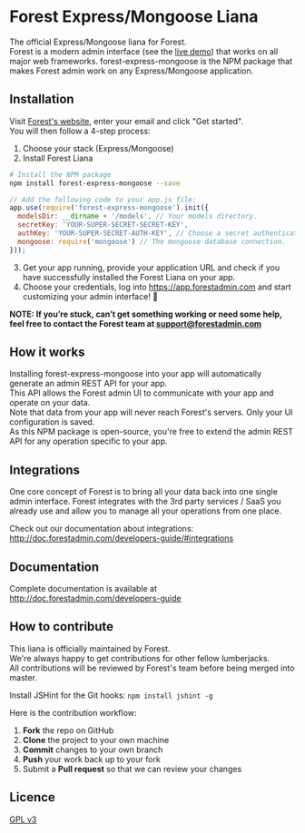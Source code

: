 # Forest Express/Mongoose Liana

The official Express/Mongoose liana for Forest.  
Forest is a modern admin interface (see the [live demo](https://app.forestadmin.com/login?livedemo)) that works on all major web frameworks.
forest-express-mongoose is the NPM package that makes Forest admin work on any Express/Mongoose application.

## Installation

Visit [Forest's website](http://www.forestadmin.com), enter your email and click "Get started".  
You will then follow a 4-step process:

1. Choose your stack (Express/Mongoose)
2. Install Forest Liana
  ```bash
  # Install the NPM package
  npm install forest-express-mongoose --save
  ```

  ```javascript
  // Add the following code to your app.js file:
  app.use(require('forest-express-mongoose').init({
    modelsDir: __dirname + '/models', // Your models directory.
    secretKey: 'YOUR-SUPER-SECRET-SECRET-KEY',
    authKey: 'YOUR-SUPER-SECRET-AUTH-KEY', // Choose a secret authentication key.
    mongoose: require('mongoose') // The mongoose database connection.
  }));
  ```
3. Get your app running, provide your application URL and check if you have successfully installed the Forest Liana on your app.  
4. Choose your credentials, log into https://app.forestadmin.com and start customizing your admin interface! 🎉

**NOTE: If you’re stuck, can’t get something working or need some help, feel free to contact the Forest team at support@forestadmin.com**

## How it works

Installing forest-express-mongoose into your app will automatically generate an admin REST API for your app.  
This API allows the Forest admin UI to communicate with your app and operate on your data.  
Note that data from your app will never reach Forest's servers. Only your UI configuration is saved.  
As this NPM package is open-source, you're free to extend the admin REST API for any operation specific to your app.  

## Integrations

One core concept of Forest is to bring all your data back into one single admin interface. Forest integrates with the 3rd party services / SaaS you already use and allow you to manage all your operations from one place.

Check out our documentation about integrations: http://doc.forestadmin.com/developers-guide/#integrations

## Documentation

Complete documentation is available at http://doc.forestadmin.com/developers-guide

## How to contribute

This liana is officially maintained by Forest.  
We're always happy to get contributions for other fellow lumberjacks.  
All contributions will be reviewed by Forest's team before being merged into master.

Install JSHint for the Git hooks:
`npm install jshint -g`

Here is the contribution workflow:

1. **Fork** the repo on GitHub
2. **Clone** the project to your own machine
3. **Commit** changes to your own branch
4. **Push** your work back up to your fork
5. Submit a **Pull request** so that we can review your changes

## Licence

[GPL v3](https://github.com/ForestAdmin/forest-express-mongoose/blob/master/LICENSE)
